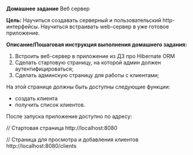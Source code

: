 **Домашнее задание**
Веб сервер

**Цель:**
Научиться создавать серверный и пользовательский http-интерфейсы.
Научиться встраивать web-сервер в уже готовое приложение.

**Описание/Пошаговая инструкция выполнения домашнего задания:**
1. Встроить веб-сервер в приложение из ДЗ про Hibernate ORM 
2. Сделать стартовую страницу, на которой админ должен аутентифицироваться;
3. Сделать админскую страницу для работы с клиентами;

На этой странице должны быть доступны следующие функции:

* создать клиента
* получить список клиентов.

После запуска приложение доступно по адресу:

// Стартовая страница
http://localhost:8080

// Страница для просмотра и добавления клиентов
http://localhost:8080/clients